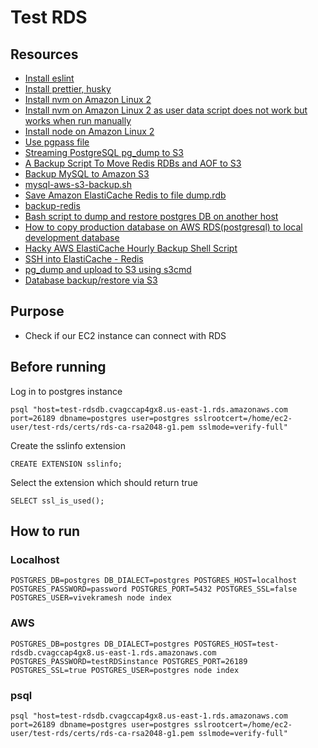 # Test RDS

## Resources

- [Install eslint](https://eslint.org/docs/latest/use/getting-started)
- [Install prettier, husky](https://prettier.io/docs/en/install.html)
- [Install nvm on Amazon Linux 2](https://docs.aws.amazon.com/sdk-for-javascript/v2/developer-guide/setting-up-node-on-ec2-instance.html)
- [Install nvm on Amazon Linux 2 as user data script does not work but works when run manually](https://www.reddit.com/r/aws/comments/14t6j0h/install_nvm_node_on_amz_linux_2_ec2_instance_with/)
- [Install node on Amazon Linux 2](https://techviewleo.com/how-to-install-nodejs-on-amazon-linux/?expand_article=1)
- [Use pgpass file](https://tableplus.com/blog/2019/09/how-to-use-pgpass-in-postgresql.html)
- [Streaming PostgreSQL pg_dump to S3](https://serverfault.com/questions/886562/streaming-postgresql-pg-dump-to-s3/903739#903739)
- [A Backup Script To Move Redis RDBs and AOF to S3](https://gist.github.com/alxschwarz/7e9dfc551265448c51d2515df58e0238)
- [Backup MySQL to Amazon S3](https://gist.github.com/oodavid/2206527?permalink_comment_id=3362643)
- [mysql-aws-s3-backup.sh](https://gist.github.com/jessekanner/c60d0444f3c55ba217c9a538be50b178)
- [Save Amazon ElastiCache Redis to file dump.rdb](https://gist.github.com/lmmendes/15c65fb77aec523e836d032b48eee77b)
- [backup-redis](https://gist.github.com/khoa-le/94c5758bf40f8ddc61cbfca90a0fc198)
- [Bash script to dump and restore postgres DB on another host](https://gist.github.com/suhirotaka/c0d76b25450d016ece0ee84d813e5d9e)
- [How to copy production database on AWS RDS(postgresql) to local development database](https://gist.github.com/syafiqfaiz/5273cd41df6f08fdedeb96e12af70e3b)
- [Hacky AWS ElastiCache Hourly Backup Shell Script](https://gist.github.com/luckyjajj/463b98e5ec8127b21c6b)
- [SSH into ElastiCache - Redis](https://gist.github.com/mlsaito/c6ca2827baa2382334d9be4583060b51)
- [pg_dump and upload to S3 using s3cmd](https://gist.github.com/allanlei/1537335)
- [Database backup/restore via S3](https://gadelkareem.com/2019/06/11/database-backup-restore-via-s3/)

## Purpose

- Check if our EC2 instance can connect with RDS

## Before running

Log in to postgres instance

    psql "host=test-rdsdb.cvagccap4gx8.us-east-1.rds.amazonaws.com port=26189 dbname=postgres user=postgres sslrootcert=/home/ec2-user/test-rds/certs/rds-ca-rsa2048-g1.pem sslmode=verify-full"

Create the sslinfo extension

    CREATE EXTENSION sslinfo;

Select the extension which should return true

    SELECT ssl_is_used();

## How to run

### Localhost

    POSTGRES_DB=postgres DB_DIALECT=postgres POSTGRES_HOST=localhost POSTGRES_PASSWORD=password POSTGRES_PORT=5432 POSTGRES_SSL=false POSTGRES_USER=vivekramesh node index

### AWS

    POSTGRES_DB=postgres DB_DIALECT=postgres POSTGRES_HOST=test-rdsdb.cvagccap4gx8.us-east-1.rds.amazonaws.com POSTGRES_PASSWORD=testRDSinstance POSTGRES_PORT=26189 POSTGRES_SSL=true POSTGRES_USER=postgres node index

### psql

    psql "host=test-rdsdb.cvagccap4gx8.us-east-1.rds.amazonaws.com port=26189 dbname=postgres user=postgres sslrootcert=/home/ec2-user/test-rds/certs/rds-ca-rsa2048-g1.pem sslmode=verify-full"
